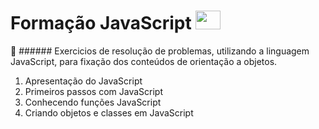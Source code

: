 # Formação JavaScript <img src="https://cdn.jsdelivr.net/gh/devicons/devicon/icons/javascript/javascript-original.svg" height="30" width="40" />

🚀 ###### Exercicios de resolução de problemas, utilizando a linguagem JavaScript, para fixação dos conteúdos de orientação a objetos.

1. Apresentação do JavaScript
2. Primeiros passos com JavaScript
3. Conhecendo funções JavaScript
4. Criando objetos e classes em JavaScript
